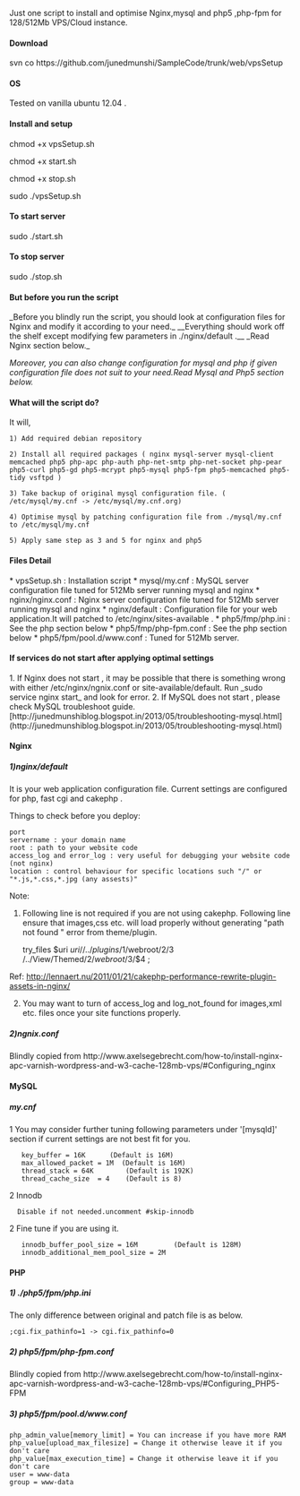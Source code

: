 Just one script to install and optimise Nginx,mysql and php5 ,php-fpm  for 128/512Mb VPS/Cloud instance.

<h4> Download  </h4>  svn co https://github.com/junedmunshi/SampleCode/trunk/web/vpsSetup

<h4> OS </h4>

Tested on vanilla ubuntu 12.04 .

<h4> Install and setup </h4>

chmod +x vpsSetup.sh

chmod +x start.sh

chmod +x stop.sh

sudo ./vpsSetup.sh

<h4> To start server </h4> 
sudo ./start.sh

<h4> To stop server </h4> 
sudo ./stop.sh

<h4>But before you run the script </h4>
   _Before you blindly run the script, you should look at configuration files for Nginx and modify it according to your need._ __Everything should work off the shelf except modifying few parameters in ./nginx/default .__ _Read Nginx section below._
   
  _Moreover, you can also change configuration for mysql and php if given configuration file does not suit to your need.Read Mysql and Php5 section below._


<h4> What will the script do? </h4>
It will,

	1) Add required debian repository
	
	2) Install all required packages ( nginx mysql-server mysql-client memcached php5 php-apc php-auth php-net-smtp php-net-socket php-pear php5-curl php5-gd php5-mcrypt php5-mysql php5-fpm php5-memcached php5-tidy vsftpd )
	
	3) Take backup of original mysql configuration file. ( /etc/mysql/my.cnf -> /etc/mysql/my.cnf.org)
	
	4) Optimise mysql by patching configuration file from ./mysql/my.cnf to /etc/mysql/my.cnf
	
	5) Apply same step as 3 and 5 for nginx and php5
<h4> Files Detail </h4>
* vpsSetup.sh   : Installation script    
* mysql/my.cnf  : MySQL server configuration file  tuned for 512Mb server running mysql and nginx
* nginx/nginx.conf : Nginx server configuration file tuned for 512Mb server running mysql and nginx
* nginx/default :  Configuration file for your web application.It will patched to /etc/nginx/sites-available .
* php5/fmp/php.ini : See the php section below
* php5/fmp/php-fpm.conf : See the php section below
* php5/fpm/pool.d/www.conf : Tuned for 512Mb server.   

<h4> If services do not start after applying optimal settings </h4>  
1. If Nginx does not start , it may be possible that there is something wrong with either /etc/nginx/ngnix.conf or site-available/default.  
Run _sudo service nginx start_ and look for error.  
2. If MySQL does not start , please check MySQL troubleshoot guide.[http://junedmunshiblog.blogspot.in/2013/05/troubleshooting-mysql.html](http://junedmunshiblog.blogspot.in/2013/05/troubleshooting-mysql.html)


<h4> Nginx </h4>

<h5>1)nginx/default </h5>
It is your web application configuration file. Current settings are configured for php, fast cgi and cakephp .

Things to check before you deploy:


	port   
	servername : your domain name   
	root : path to your website code 
	access_log and error_log : very useful for debugging your website code (not nginx) 
	location : control behaviour for specific locations such "/" or "*.js,*.css,*.jpg (any assests)" 

Note:

1) Following line is not required if you are not using cakephp. Following line ensure that images,css etc. will load properly without generating "path not found " error from theme/plugin.

	try_files $uri $uri/ /../plugins/$1/webroot/$2/$3 /../View/Themed/$2/webroot/$3/$4 ;

Ref: http://lennaert.nu/2011/01/21/cakephp-performance-rewrite-plugin-assets-in-nginx/	

2) You may want to turn of access_log and log_not_found for images,xml etc. files once your site functions properly.

<h5>2)ngnix.conf </h5>
Blindly copied from http://www.axelsegebrecht.com/how-to/install-nginx-apc-varnish-wordpress-and-w3-cache-128mb-vps/#Configuring_nginx

<h4> MySQL </h4>
<h5> my.cnf </h5>

1 You may consider further  tuning following parameters under '[mysqld]' section if current settings are not best fit for you.   
       
       
       key_buffer = 16K  	 (Default is 16M)   
       max_allowed_packet = 1M  (Default is 16M)    
       thread_stack = 64K    	 (Default is 192K)   
       thread_cache_size  = 4	 (Default is 8)   

2 Innodb
    
    
      Disable if not needed.uncomment #skip-innodb
2 Fine tune if you are using it.
       
       
       innodb_buffer_pool_size = 16M  	     (Default is 128M)  
       innodb_additional_mem_pool_size = 2M   



<h4>PHP </h4>

<h5>1) ./php5/fpm/php.ini </h5>

The only difference between original and patch file is as below.

    ;cgi.fix_pathinfo=1 -> cgi.fix_pathinfo=0

<h5>2) php5/fpm/php-fpm.conf </h5>
Blindly copied from http://www.axelsegebrecht.com/how-to/install-nginx-apc-varnish-wordpress-and-w3-cache-128mb-vps/#Configuring_PHP5-FPM

<h5>3) php5/fpm/pool.d/www.conf </h5>


 	php_admin_value[memory_limit] = You can increase if you have more RAM
	php_value[upload_max_filesize] = Change it otherwise leave it if you don't care
	php_value[max_execution_time] = Change it otherwise leave it if you don't care
	user = www-data 
	group = www-data  
</ul>








